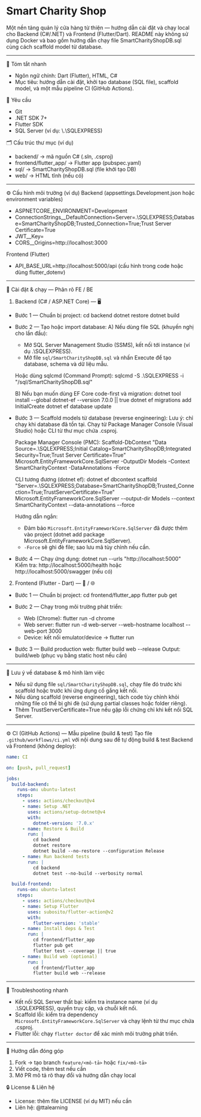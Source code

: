 # Smart Charity Shop

Một nền tảng quản lý cửa hàng từ thiện — hướng dẫn cài đặt và chạy local cho Backend (C#/.NET) và Frontend (Flutter/Dart). README này không sử dụng Docker và bao gồm hướng dẫn chạy file SmartCharityShopDB.sql cùng cách scaffold model từ database.

----

📌 Tóm tắt nhanh
- Ngôn ngữ chính: Dart (Flutter), HTML, C#
- Mục tiêu: hướng dẫn cài đặt, khởi tạo database (SQL file), scaffold model, và một mẫu pipeline CI (GitHub Actions).

🔧 Yêu cầu
- Git
- .NET SDK 7+
- Flutter SDK
- SQL Server (ví dụ: \\.\SQLEXPRESS)

🗂 Cấu trúc thư mục (ví dụ)
- backend/                → mã nguồn C# (.sln, .csproj)
- frontend/flutter_app/   → Flutter app (pubspec.yaml)
- sql/                    → SmartCharityShopDB.sql (file khởi tạo DB)
- web/                    → HTML tĩnh (nếu có)

----

⚙️ Cấu hình môi trường (ví dụ)
Backend (appsettings.Development.json hoặc environment variables)
- ASPNETCORE_ENVIRONMENT=Development
- ConnectionStrings__DefaultConnection=Server=.\SQLEXPRESS;Database=SmartCharityShopDB;Trusted_Connection=True;Trust Server Certificate=True
- JWT__Key=<your-secret>
- CORS__Origins=http://localhost:3000

Frontend (Flutter)
- API_BASE_URL=http://localhost:5000/api (cấu hình trong code hoặc dùng flutter_dotenv)

----

🚀 Cài đặt & chạy — Phân rõ FE / BE

1) Backend (C# / ASP.NET Core) — 🖥️

- Bước 1 — Chuẩn bị project:
  cd backend
  dotnet restore
  dotnet build

- Bước 2 — Tạo hoặc import database:
  A) Nếu dùng file SQL (khuyến nghị cho lần đầu):
     - Mở SQL Server Management Studio (SSMS), kết nối tới instance (ví dụ .\SQLEXPRESS).
     - Mở file `sql/SmartCharityShopDB.sql` và nhấn Execute để tạo database, schema và dữ liệu mẫu.

     Hoặc dùng sqlcmd (Command Prompt):
     sqlcmd -S .\SQLEXPRESS -i "<path-to-repo>/sql/SmartCharityShopDB.sql"

  B) Nếu bạn muốn dùng EF Core code-first và migration:
     dotnet tool install --global dotnet-ef --version 7.0.0 || true
     dotnet ef migrations add InitialCreate
     dotnet ef database update

- Bước 3 — Scaffold models từ database (reverse engineering):
  Lưu ý: chỉ chạy khi database đã tồn tại. Chạy từ Package Manager Console (Visual Studio) hoặc CLI từ thư mục chứa .csproj.

  Package Manager Console (PMC):
  Scaffold-DbContext "Data Source=.\SQLEXPRESS;Initial Catalog=SmartCharityShopDB;Integrated Security=True;Trust Server Certificate=True" Microsoft.EntityFrameworkCore.SqlServer -OutputDir Models -Context SmartCharityContext -DataAnnotations -Force

  CLI tương đương (dotnet ef):
  dotnet ef dbcontext scaffold "Server=.\SQLEXPRESS;Database=SmartCharityShopDB;Trusted_Connection=True;TrustServerCertificate=True" Microsoft.EntityFrameworkCore.SqlServer --output-dir Models --context SmartCharityContext --data-annotations --force

  Hướng dẫn ngắn:
  - Đảm bảo `Microsoft.EntityFrameworkCore.SqlServer` đã được thêm vào project (dotnet add package Microsoft.EntityFrameworkCore.SqlServer).
  - `-Force` sẽ ghi đè file; sao lưu mã tùy chỉnh nếu cần.

- Bước 4 — Chạy ứng dụng:
  dotnet run --urls "http://localhost:5000"
  Kiểm tra: http://localhost:5000/health hoặc http://localhost:5000/swagger (nếu có)

2) Frontend (Flutter - Dart) — 📱 / 🌐

- Bước 1 — Chuẩn bị project:
  cd frontend/flutter_app
  flutter pub get

- Bước 2 — Chạy trong môi trường phát triển:
  - Web (Chrome): flutter run -d chrome
  - Web server: flutter run -d web-server --web-hostname localhost --web-port 3000
  - Device: kết nối emulator/device → flutter run

- Bước 3 — Build production web:
  flutter build web --release
  Output: build/web (phục vụ bằng static host nếu cần)

----

🧩 Lưu ý về database & mô hình làm việc
- Nếu sử dụng file `sql/SmartCharityShopDB.sql`, chạy file đó trước khi scaffold hoặc trước khi ứng dụng cố gắng kết nối.
- Nếu dùng scaffold (reverse engineering), tách code tùy chỉnh khỏi những file có thể bị ghi đè (sử dụng partial classes hoặc folder riêng).
- Thêm TrustServerCertificate=True nếu gặp lỗi chứng chỉ khi kết nối SQL Server.

----

⚙️ CI (GitHub Actions) — Mẫu pipeline (build & test)
Tạo file `.github/workflows/ci.yml` với nội dung sau để tự động build & test Backend và Frontend (không deploy):

```yaml
name: CI

on: [push, pull_request]

jobs:
  build-backend:
    runs-on: ubuntu-latest
    steps:
      - uses: actions/checkout@v4
      - name: Setup .NET
        uses: actions/setup-dotnet@v4
        with:
          dotnet-version: '7.0.x'
      - name: Restore & Build
        run: |
          cd backend
          dotnet restore
          dotnet build --no-restore --configuration Release
      - name: Run backend tests
        run: |
          cd backend
          dotnet test --no-build --verbosity normal

  build-frontend:
    runs-on: ubuntu-latest
    steps:
      - uses: actions/checkout@v4
      - name: Setup Flutter
        uses: subosito/flutter-action@v2
        with:
          flutter-version: 'stable'
      - name: Install deps & Test
        run: |
          cd frontend/flutter_app
          flutter pub get
          flutter test --coverage || true
      - name: Build web (optional)
        run: |
          cd frontend/flutter_app
          flutter build web --release
```

----

🐞 Troubleshooting nhanh
- Kết nối SQL Server thất bại: kiểm tra instance name (ví dụ .\SQLEXPRESS), quyền truy cập, và chuỗi kết nối.
- Scaffold lỗi: kiểm tra dependency `Microsoft.EntityFrameworkCore.SqlServer` và chạy lệnh từ thư mục chứa .csproj.
- Flutter lỗi: chạy `flutter doctor` để xác minh môi trường phát triển.

----

🧭 Hướng dẫn đóng góp
1) Fork → tạo branch `feature/<mô-tả>` hoặc `fix/<mô-tả>`
2) Viết code, thêm test nếu cần
3) Mở PR mô tả rõ thay đổi và hướng dẫn chạy local

🔒 License & Liên hệ
- License: thêm file LICENSE (ví dụ MIT) nếu cần
- Liên hệ: @ttalearning
